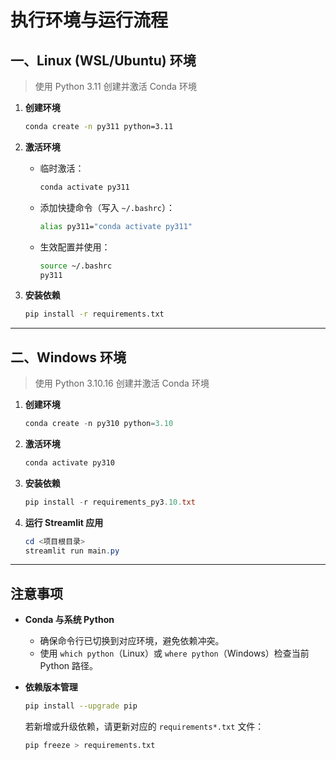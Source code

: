 # 执行环境与运行流程

## 一、Linux (WSL/Ubuntu) 环境

> 使用 Python 3.11 创建并激活 Conda 环境

1. **创建环境**  
   ```bash
   conda create -n py311 python=3.11
   ```

2. **激活环境**  
   - 临时激活：  
     ```bash
     conda activate py311
     ```
   - 添加快捷命令（写入 `~/.bashrc`）：  
     ```bash
     alias py311="conda activate py311"
     ```
   - 生效配置并使用：  
     ```bash
     source ~/.bashrc
     py311
     ```

3. **安装依赖**  
   ```bash
   pip install -r requirements.txt
   ```

---

## 二、Windows 环境

> 使用 Python 3.10.16 创建并激活 Conda 环境

1. **创建环境**  
   ```powershell
   conda create -n py310 python=3.10
   ```

2. **激活环境**  
   ```powershell
   conda activate py310
   ```

3. **安装依赖**  
   ```powershell
   pip install -r requirements_py3.10.txt
   ```

4. **运行 Streamlit 应用**  
   ```powershell
   cd <项目根目录>
   streamlit run main.py
   ```

---

## 注意事项

- **Conda 与系统 Python**  
  - 确保命令行已切换到对应环境，避免依赖冲突。  
  - 使用 `which python`（Linux）或 `where python`（Windows）检查当前 Python 路径。

- **依赖版本管理**  
  ```bash
  pip install --upgrade pip
  ```
  若新增或升级依赖，请更新对应的 `requirements*.txt` 文件：
  ```bash
  pip freeze > requirements.txt
  ```